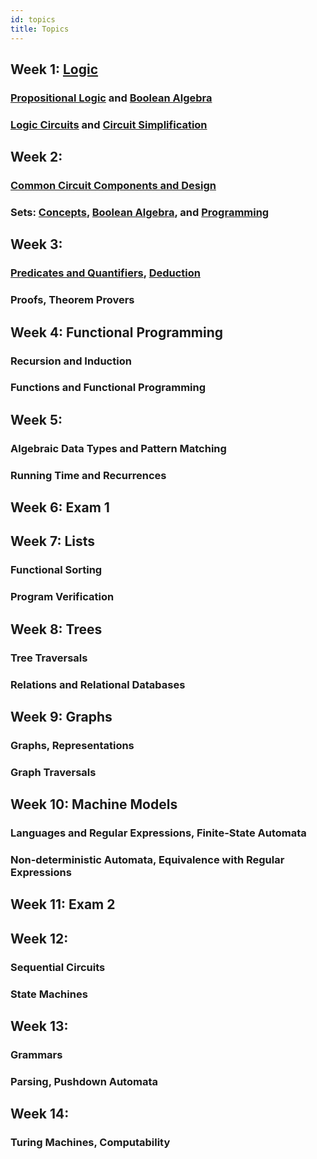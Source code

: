 ```yaml
---
id: topics
title: Topics
---
```


## Week 1: [Logic](logic/intro.md)
### [Propositional Logic](logic/props.md) and [Boolean Algebra](logic/boolean.md)

### [Logic Circuits](logic/circuits.md) and [Circuit Simplification](logic/simplify.md)

## Week 2:
### [Common Circuit Components and Design](logic/components.md)

### Sets: [Concepts](logic/set-concepts.md), [Boolean Algebra](logic/set-algebra.md), and [Programming](logic/set-programming.md)

## Week 3:
### [Predicates and Quantifiers](logic/preds.md), [Deduction](logic/deduction)

### Proofs, Theorem Provers

## Week 4: Functional Programming
### Recursion and Induction

### Functions and Functional Programming

## Week 5:
### Algebraic Data Types and Pattern Matching

### Running Time and Recurrences

## Week 6: Exam 1

## Week 7: Lists
### Functional Sorting

### Program Verification

## Week 8: Trees
### Tree Traversals

### Relations and Relational Databases

## Week 9: Graphs
### Graphs, Representations

### Graph Traversals

## Week 10: Machine Models
### Languages and Regular Expressions, Finite-State Automata

### Non-deterministic Automata, Equivalence with Regular Expressions

## Week 11: Exam 2

## Week 12:
### Sequential Circuits

### State Machines

## Week 13:
### Grammars

### Parsing, Pushdown Automata

## Week 14:
### Turing Machines, Computability